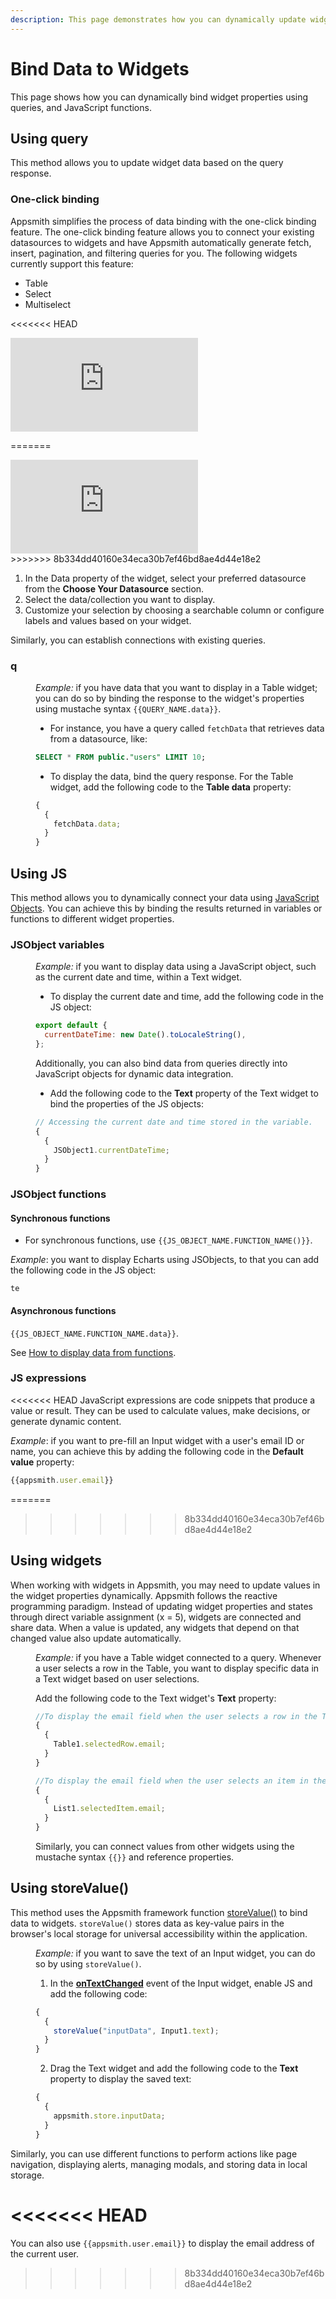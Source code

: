 ```yaml
---
description: This page demonstrates how you can dynamically update widget properties using queries, JavaScript functions, and setter methods.
---
```


# Bind Data to Widgets

This page shows how you can dynamically bind widget properties using queries, and JavaScript functions.

## Using query

This method allows you to update widget data based on the query response.

### One-click binding

Appsmith simplifies the process of data binding with the one-click binding feature. The one-click binding feature allows you to connect your existing datasources to widgets and have Appsmith automatically generate fetch, insert, pagination, and filtering queries for you. The following widgets currently support this feature:

- Table
- Select
- Multiselect

<div style={{ position: "relative", paddingBottom: "calc(50.520833333333336% + 41px)", height: "0", width: "100%" }}>

<<<<<<< HEAD

<div style={{ position: "relative", paddingBottom: "calc(50.520833333333336% + 41px)", height: "0", width: "100%" }}>
  <iframe src="https://demo.arcade.software/UoxpSP7leUynT4CaU0R6?embed" frameborder="0" loading="lazy" webkitallowfullscreen mozallowfullscreen allowfullscreen style={{ position: "absolute", top: "0", left: "0", width: "100%", height: "100%", colorScheme: "light" }} title="Appsmith | Connect Data">
  </iframe>
</div>

=======
  <iframe src="https://demo.arcade.software/UoxpSP7leUynT4CaU0R6?embed" frameborder="0" loading="lazy" webkitallowfullscreen mozallowfullscreen allowfullscreen style={{ position: "absolute", top: "0", left: "0", width: "100%", height: "100%", colorScheme: "light" }} title="Appsmith | Connect Data"></iframe>

</div>
>>>>>>> 8b334dd40160e34eca30b7ef46bd8ae4d44e18e2

1. In the Data property of the widget, select your preferred datasource from the **Choose Your Datasource** section.
2. Select the data/collection you want to display.
3. Customize your selection by choosing a searchable column or configure labels and values based on your widget.

Similarly, you can establish connections with existing queries.

### q

<dd>

_Example:_ if you have data that you want to display in a Table widget; you can do so by binding the response to the widget's properties using mustache syntax `{{QUERY_NAME.data}}`.

- For instance, you have a query called `fetchData` that retrieves data from a datasource, like:

```sql
SELECT * FROM public."users" LIMIT 10;
```

- To display the data, bind the query response. For the Table widget, add the following code to the **Table data** property:

```js
{
  {
    fetchData.data;
  }
}
```

</dd>

## Using JS

This method allows you to dynamically connect your data using [JavaScript Objects](/core-concepts/writing-code/javascript-editor-beta). You can achieve this by binding the results returned in variables or functions to different widget properties.

### JSObject variables 

<dd>

_Example:_ if you want to display data using a JavaScript object, such as the current date and time, within a Text widget.

- To display the current date and time, add the following code in the JS object:

```js
export default {
  currentDateTime: new Date().toLocaleString(),
};
```

Additionally, you can also bind data from queries directly into JavaScript objects for dynamic data integration.

- Add the following code to the **Text** property of the Text widget to bind the properties of the JS objects:

```js
// Accessing the current date and time stored in the variable.
{
  {
    JSObject1.currentDateTime;
  }
}
```

</dd>

### JSObject functions

#### Synchronous functions

- For synchronous functions, use `{{JS_OBJECT_NAME.FUNCTION_NAME()}}`.

_Example_: you want to display Echarts using JSObjects, to that you can add the following code in the JS object:

```
te
```

#### Asynchronous functions

`{{JS_OBJECT_NAME.FUNCTION_NAME.data}}`.

See [How to display data from functions](/write-code/how-to-guides/display-data-from-functions).

### JS expressions

<<<<<<< HEAD
JavaScript expressions are code snippets that produce a value or result. They can be used to calculate values, make decisions, or generate dynamic content.

*Example*: if you want to pre-fill an Input widget with a user's email ID or name, you can achieve this by adding the following code in the **Default value** property:

```js
{{appsmith.user.email}}
```


=======
>>>>>>> 8b334dd40160e34eca30b7ef46bd8ae4d44e18e2
## Using widgets

When working with widgets in Appsmith, you may need to update values in the widget properties dynamically. Appsmith follows the reactive programming paradigm. Instead of updating widget properties and states through direct variable assignment (x = 5), widgets are connected and share data. When a value is updated, any widgets that depend on that changed value also update automatically.

<dd>

_Example:_ if you have a Table widget connected to a query. Whenever a user selects a row in the Table, you want to display specific data in a Text widget based on user selections.

Add the following code to the Text widget's **Text** property:

```js
//To display the email field when the user selects a row in the Table widget, use:
{
  {
    Table1.selectedRow.email;
  }
}

//To display the email field when the user selects an item in the List widget, use:
{
  {
    List1.selectedItem.email;
  }
}
```

Similarly, you can connect values from other widgets using the mustache syntax `{{}}` and reference properties.

</dd>

## Using storeValue()

This method uses the Appsmith framework function [storeValue()](/reference/appsmith-framework/widget-actions/store-value) to bind data to widgets. `storeValue()` stores data as key-value pairs in the browser's local storage for universal accessibility within the application.

<dd>

_Example:_ if you want to save the text of an Input widget, you can do so by using `storeValue()`.

1. In the [**onTextChanged**](/reference/widgets/input#ontextchanged) event of the Input widget, enable JS and add the following code:

```js
{
  {
    storeValue("inputData", Input1.text);
  }
}
```

2. Drag the Text widget and add the following code to the **Text** property to display the saved text:

```js
{
  {
    appsmith.store.inputData;
  }
}
```

</dd>

Similarly, you can use different functions to perform actions like page navigation, displaying alerts, managing modals, and storing data in local storage.

<<<<<<< HEAD
=======
You can also use `{{appsmith.user.email}}` to display the email address of the current user.
>>>>>>> 8b334dd40160e34eca30b7ef46bd8ae4d44e18e2
